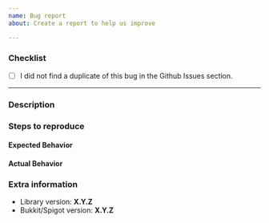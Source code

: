 ```yaml
---
name: Bug report
about: Create a report to help us improve

---
```


### Checklist

- [ ] I did not find a duplicate of this bug in the Github Issues section.

----------

### Description
<!--
Describe what you did, what you wanted to happen, and what actually happened.
-->


### Steps to reproduce
<!--
Please provide a minimal set of steps to reproduce the problem.

Usually this means providing a small and self-contained code using
this library, and specifying compiler flags/tools used if relevant.
-->

#### Expected Behavior
<!--
The behavior that was expected.
-->

#### Actual Behavior
<!--
The actual behavior exhibited.
-->

### Extra information
<!--
Fill in any extra information that might be important for your issue.
-->
* Library version: **X.Y.Z**
* Bukkit/Spigot version: **X.Y.Z**
<!--
Please list any additional plugins loaded with the server that may be 
relevant to help diagnose the issue.
-->